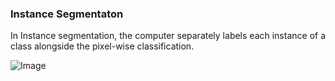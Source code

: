 ### Instance Segmentaton

In Instance segmentation, the computer separately labels each instance of a class alongside the pixel-wise classification. 

![Image](https://miro.medium.com/max/3072/1*c2oWLUCnyMGsC3ySbd6QNQ.jpeg)
